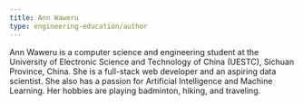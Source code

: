 ```yaml
---
title: Ann Waweru
type: engineering-education/author
---
```

Ann Waweru is a computer science and engineering student at the University of Electronic Science and Technology of China (UESTC), Sichuan Province, China. She is a full-stack web developer and an aspiring data scientist. She also has a passion for Artificial Intelligence and Machine Learning. Her hobbies are playing badminton, hiking, and traveling.

